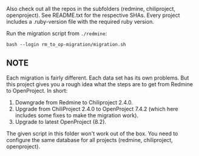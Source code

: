 Also check out all the repos in the subfolders (redmine, chiliproject, openproject).
See README.txt for the respective SHAs.
Every project includes a .ruby-version file with the required ruby version.

Run the migration script from `./redmine`:

```
bash --login rm_to_op-migration/migration.sh
```

NOTE
----

Each migration is fairly different. Each data set has its own problems.
But this project gives you a rough idea what the steps are to get from Redmine to OpenProject.
In short:

1) Downgrade from Redmine to Chiliproject 2.4.0.
2) Upgrade from ChiliProject 2.4.0 to OpenProject 7.4.2 (which here includes some fixes to make the migration work).
3) Upgrade to latest OpenProject (8.2).

The given script in this folder won't work out of the box.
You need to configure the same database for all projects (redmine, chiliproject, openproject).
